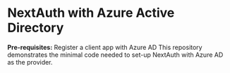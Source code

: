# NextAuth with Azure Active Directory

**Pre-requisites:** Register a client app with Azure AD
This repository demonstrates the minimal code needed to set-up NextAuth with Azure AD as the provider.
